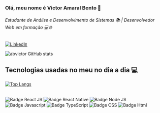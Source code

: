 ### Olá, meu nome é Victor Amaral Bento 👋
###### Estudante de Análise e Desenvolvimento de Sistemas 📚 | Desenvolvedor Web em formação 💻🌐

[![LinkedIn](https://img.shields.io/badge/LinkedIn-0077B5?style=for-the-badge&logo=linkedin&logoColor=white)](https://www.linkedin.com/in/victorab/)


![abvictor GitHub stats](https://github-readme-stats.vercel.app/api?username=abvictor&show_icons=true&theme=onedark)


## Tecnologias usadas no meu no dia a dia 💻
[![Top Langs](https://github-readme-stats.vercel.app/api/top-langs/?username=abvictor)](https://github.com/abvictor/github-readme-stats)
<div style="display: inline_block">
<br/>
<img align="center" alt="Badge React JS" src="https://img.shields.io/badge/React-20232A?style=for-the-badge&logo=react&logoColor=61DAFB">

<img align="center" alt="Badge React Native" src="https://img.shields.io/badge/React_Native-20232A?style=for-the-badge&logo=react&logoColor=61DAFB">

<img align="center" alt="Badge Node JS" src="https://img.shields.io/badge/Node.js-43853D?style=for-the-badge&logo=node.js&logoColor=white">

<img align="center" alt="Badge Javascript" src="https://img.shields.io/badge/JavaScript-F7DF1E?style=for-the-badge&logo=javascript&logoColor=black">

<img align="center" alt="Badge TypeScript" src="https://img.shields.io/badge/TypeScript-007ACC?style=for-the-badge&logo=typescript&logoColor=white">

<img align="center" alt="Badge CSS" src="https://img.shields.io/badge/CSS3-1572B6?style=for-the-badge&logo=css3&logoColor=white">

<img align="center" alt="Badge Html" src="https://img.shields.io/badge/HTML5-E34F26?style=for-the-badge&logo=html5&logoColor=white">

</div>


